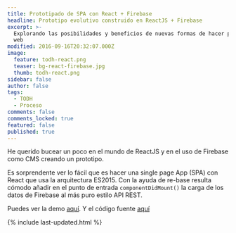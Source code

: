 ```yaml
---
title: Prototipado de SPA con React + Firebase
headline: Prototipo evolutivo construido en ReactJS + Firebase
excerpt: >-
  Explorando las posibilidades y beneficios de nuevas formas de hacer prototipos
  web
modified: 2016-09-16T20:32:07.000Z
image:
  feature: todh-react.png
  teaser: bg-react-firebase.jpg
  thumb: todh-react.png
sidebar: false
author: false
tags:
  - TODH
  - Proceso
comments: false
comments_locked: true
featured: false
published: true
---
```


He querido bucear un poco en el mundo de ReactJS y en el uso de Firebase como CMS creando un prototipo.

Es sorprendente ver lo fácil que es hacer una single page App (SPA) con React que usa la arquitectura ES2015. Con la ayuda de re-base resulta cómodo añadir en el punto de entrada `componentDidMount()` la carga de los datos de Firebase al más puro estilo API REST.

Puedes ver la demo [aquí](https://t0t.github.io/todh-react). Y el código fuente [aquí](https://github.com/t0t/todh-react)

{% include last-updated.html %}
